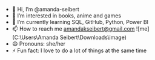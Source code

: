 - 👋 Hi, I’m @amanda-seibert
- 👀 I’m interested in books, anime and games
- 🌱 I’m currently learning SQL, GitHub, Python, Power BI
- 📫 How to reach me amandakseibert@gmail.com                                                                                          ![me](C:\Users\Amanda Seibert\Downloads\image)
- 😄 Pronouns: she/her
- ⚡ Fun fact: I love to do a lot of things at the same time



